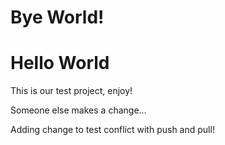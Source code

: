 # Bye World!

# Hello World

This is our test project, enjoy!

Someone else makes a change...

Adding change to test conflict with push and pull!
